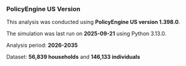 ### PolicyEngine US Version

This analysis was conducted using **PolicyEngine US version 1.398.0**.

The simulation was last run on **2025-09-21** using Python 3.13.0.

Analysis period: **2026-2035**

Dataset: **56,839 households** and **146,133 individuals**
